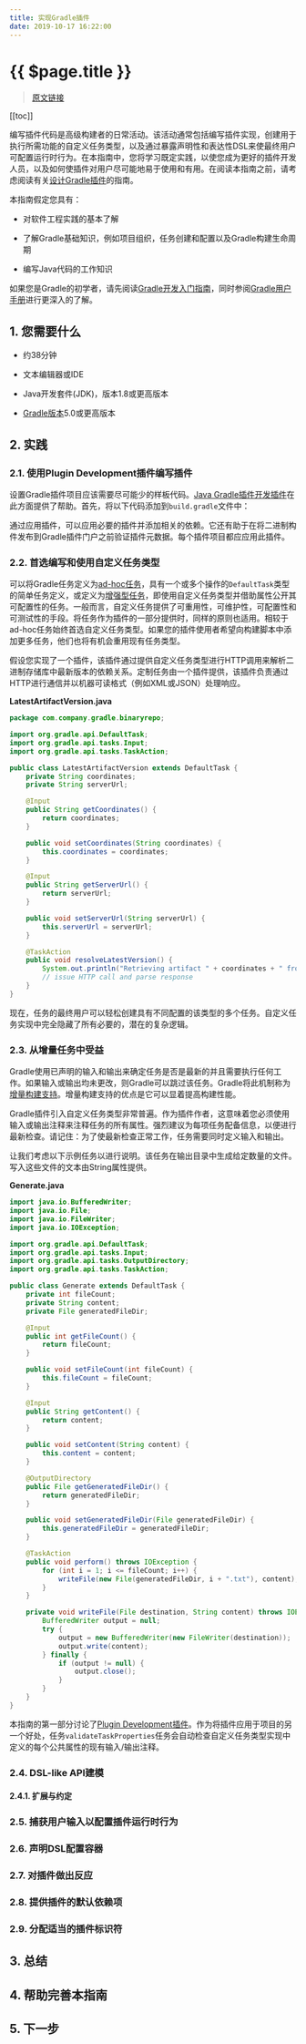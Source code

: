 ```yaml
---
title: 实现Gradle插件
date: 2019-10-17 16:22:00
---
```


# {{ $page.title }}

> [原文链接](https://guides.gradle.org/implementing-gradle-plugins/)

[[toc]]

编写插件代码是高级构建者的日常活动。该活动通常包括编写插件实现，创建用于执行所需功能的自定义任务类型，以及通过暴露声明性和表达性DSL来使最终用户可配置运行时行为。在本指南中，您将学习既定实践，以使您成为更好的插件开发人员，以及如何使插件对用户尽可能地易于使用和有用。在阅读本指南之前，请考虑阅读有关[设计Gradle插件](./01-designing-gradle-plugins)的指南。

本指南假定您具有：

- 对软件工程实践的基本了解

- 了解Gradle基础知识，例如项目组织，任务创建和配置以及Gradle构建生命周期

- 编写Java代码的工作知识

如果您是Gradle的初学者，请先阅读[Gradle开发入门指南](1)，同时参阅[Gradle用户手册](1)进行更深入的了解。

## 1. 您需要什么

- 约38分钟

- 文本编辑器或IDE

- Java开发套件(JDK)，版本1.8或更高版本

- [Gradle版本](https://gradle.org/install)5.0或更高版本

## 2. 实践

### 2.1. 使用Plugin Development插件编写插件

设置Gradle插件项目应该需要尽可能少的样板代码。[Java Gradle插件开发插件](https://docs.gradle.org/5.0/userguide/java_gradle_plugin.html)在此方面提供了帮助。首先，将以下代码添加到`build.gradle`文件中：

<CodeSwitcher :languages="{ groovy: 'Groovy', kotlin: 'Kotlin' }">
<template v-slot:groovy>

``` groovy
// build.gradle

plugins {
    id 'java-gradle-plugin'
}
```

</template>
<template v-slot:kotlin>

``` kotlin
// build.gradle.kts

plugins {
    id("java-gradle-plugin")
}
```

</template>
</CodeSwitcher>

通过应用插件，可以应用必要的插件并添加相关的依赖。它还有助于在将二进制构件发布到Gradle插件门户之前验证插件元数据。每个插件项目都应应用此插件。

### 2.2. 首选编写和使用自定义任务类型

可以将Gradle任务定义为[ad-hoc任务](https://guides.gradle.org/writing-gradle-tasks/)，具有一个或多个操作的`DefaultTask`类型的简单任务定义，或定义为[增强型任务](https://docs.gradle.org/5.0/userguide/more_about_tasks.html)，即使用自定义任务类型并借助属性公开其可配置性的任务。一般而言，自定义任务提供了可重用性，可维护性，可配置性和可测试性的手段。将任务作为插件的一部分提供时，同样的原则也适用。相较于ad-hoc任务始终首选自定义任务类型。如果您的插件使用者希望向构建脚本中添加更多任务，他们也将有机会重用现有任务类型。

假设您实现了一个插件，该插件通过提供自定义任务类型进行HTTP调用来解析二进制存储库中最新版本的依赖关系。定制任务由一个插件提供，该插件负责通过HTTP进行通信并以机器可读格式（例如XML或JSON）处理响应。

__LatestArtifactVersion.java__
``` java
package com.company.gradle.binaryrepo;

import org.gradle.api.DefaultTask;
import org.gradle.api.tasks.Input;
import org.gradle.api.tasks.TaskAction;

public class LatestArtifactVersion extends DefaultTask {
    private String coordinates;
    private String serverUrl;

    @Input
    public String getCoordinates() {
        return coordinates;
    }

    public void setCoordinates(String coordinates) {
        this.coordinates = coordinates;
    }

    @Input
    public String getServerUrl() {
        return serverUrl;
    }

    public void setServerUrl(String serverUrl) {
        this.serverUrl = serverUrl;
    }

    @TaskAction
    public void resolveLatestVersion() {
        System.out.println("Retrieving artifact " + coordinates + " from " + serverUrl);
        // issue HTTP call and parse response
    }
}
```

现在，任务的最终用户可以轻松创建具有不同配置的该类型的多个任务。自定义任务实现中完全隐藏了所有必要的，潜在的复杂逻辑。

<CodeSwitcher :languages="{ groovy: 'Groovy', kotlin: 'Kotlin' }">
<template v-slot:groovy>

``` groovy
// build.gradle

import com.company.gradle.binaryrepo.LatestArtifactVersion

tasks.register("latestVersionMavenCentral", LatestArtifactVersion) {
    coordinates = 'commons-lang:commons-lang:1.5'
    serverUrl = 'http://repo1.maven.org/maven2/'
}

tasks.register("latestVersionInhouseRepo", LatestArtifactVersion) {
    coordinates = 'commons-lang:commons-lang:2.6'
    serverUrl = 'http://my.company.com/maven2'
}
```

</template>
<template v-slot:kotlin>

``` kotlin
// build.gradle.kts

import com.company.gradle.binaryrepo.LatestArtifactVersion

tasks.register<LatestArtifactVersion>("latestVersionMavenCentral") {
    coordinates = "commons-lang:commons-lang:1.5"
    serverUrl = "http://repo1.maven.org/maven2/"
}

tasks.register<LatestArtifactVersion>("latestVersionInhouseRepo") {
    coordinates = "commons-lang:commons-lang:2.6"
    serverUrl = "http://my.company.com/maven2"
}
```

</template>
</CodeSwitcher>

### 2.3. 从增量任务中受益

Gradle使用已声明的输入和输出来确定任务是否是最新的并且需要执行任何工作。如果输入或输出均未更改，则Gradle可以跳过该任务。Gradle将此机制称为[增量构建支持](https://docs.gradle.org/5.0/userguide/more_about_tasks.html#sec:up_to_date_checks)。增量构建支持的优点是它可以显着提高构建性能。

Gradle插件引入自定义任务类型非常普遍。作为插件作者，这意味着您必须使用输入或输出注释来注释任务的所有属性。强烈建议为每项任务配备信息，以便进行最新检查。请记住：为了使最新检查正常工作，任务需要同时定义输入和输出。

让我们考虑以下示例任务以进行说明。该任务在输出目录中生成给定数量的文件。写入这些文件的文本由String属性提供。

__Generate.java__
``` java
import java.io.BufferedWriter;
import java.io.File;
import java.io.FileWriter;
import java.io.IOException;

import org.gradle.api.DefaultTask;
import org.gradle.api.tasks.Input;
import org.gradle.api.tasks.OutputDirectory;
import org.gradle.api.tasks.TaskAction;

public class Generate extends DefaultTask {
    private int fileCount;
    private String content;
    private File generatedFileDir;

    @Input
    public int getFileCount() {
        return fileCount;
    }

    public void setFileCount(int fileCount) {
        this.fileCount = fileCount;
    }

    @Input
    public String getContent() {
        return content;
    }

    public void setContent(String content) {
        this.content = content;
    }

    @OutputDirectory
    public File getGeneratedFileDir() {
        return generatedFileDir;
    }

    public void setGeneratedFileDir(File generatedFileDir) {
        this.generatedFileDir = generatedFileDir;
    }

    @TaskAction
    public void perform() throws IOException {
        for (int i = 1; i <= fileCount; i++) {
            writeFile(new File(generatedFileDir, i + ".txt"), content);
        }
    }

    private void writeFile(File destination, String content) throws IOException {
        BufferedWriter output = null;
        try {
            output = new BufferedWriter(new FileWriter(destination));
            output.write(content);
        } finally {
            if (output != null) {
                output.close();
            }
        }
    }
}
```

本指南的第一部分讨论了[Plugin Development插件](#_2-1-使用plugin-development插件编写插件)。作为将插件应用于项目的另一个好处，任务`validateTaskProperties`任务会自动检查自定义任务类型实现中定义的每个公共属性的现有输入/输出注释。

### 2.4. DSL-like API建模

#### 2.4.1. 扩展与约定

### 2.5. 捕获用户输入以配置插件运行时行为

### 2.6. 声明DSL配置容器

### 2.7. 对插件做出反应

### 2.8. 提供插件的默认依赖项

### 2.9. 分配适当的插件标识符

## 3. 总结

## 4. 帮助完善本指南

## 5. 下一步
